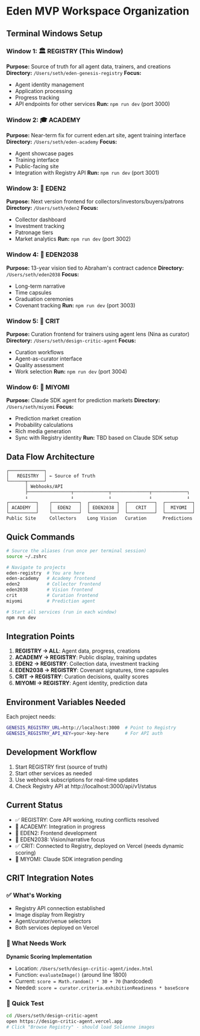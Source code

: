 # Eden MVP Workspace Organization

## Terminal Windows Setup

### Window 1: 🏛️ REGISTRY (This Window)
**Purpose:** Source of truth for all agent data, trainers, and creations
**Directory:** `/Users/seth/eden-genesis-registry`
**Focus:** 
- Agent identity management
- Application processing
- Progress tracking
- API endpoints for other services
**Run:** `npm run dev` (port 3000)

### Window 2: 🎓 ACADEMY
**Purpose:** Near-term fix for current eden.art site, agent training interface
**Directory:** `/Users/seth/eden-academy`
**Focus:**
- Agent showcase pages
- Training interface
- Public-facing site
- Integration with Registry API
**Run:** `npm run dev` (port 3001)

### Window 3: 💎 EDEN2
**Purpose:** Next version frontend for collectors/investors/buyers/patrons
**Directory:** `/Users/seth/eden2`
**Focus:**
- Collector dashboard
- Investment tracking
- Patronage tiers
- Market analytics
**Run:** `npm run dev` (port 3002)

### Window 4: 🔮 EDEN2038
**Purpose:** 13-year vision tied to Abraham's contract cadence
**Directory:** `/Users/seth/eden2038`
**Focus:**
- Long-term narrative
- Time capsules
- Graduation ceremonies
- Covenant tracking
**Run:** `npm run dev` (port 3003)

### Window 5: 🎨 CRIT
**Purpose:** Curation frontend for trainers using agent lens (Nina as curator)
**Directory:** `/Users/seth/design-critic-agent`
**Focus:**
- Curation workflows
- Agent-as-curator interface
- Quality assessment
- Work selection
**Run:** `npm run dev` (port 3004)

### Window 6: 🎯 MIYOMI
**Purpose:** Claude SDK agent for prediction markets
**Directory:** `/Users/seth/miyomi`
**Focus:**
- Prediction market creation
- Probability calculations
- Rich media generation
- Sync with Registry identity
**Run:** TBD based on Claude SDK setup

## Data Flow Architecture

```
┌─────────────┐
│   REGISTRY  │ ← Source of Truth
└──────┬──────┘
       │ Webhooks/API
       ├────────────────┬─────────────┬──────────────┬─────────────┐
       ↓                ↓             ↓              ↓             ↓
┌──────────┐    ┌──────────┐  ┌──────────┐  ┌──────────┐  ┌──────────┐
│ ACADEMY  │    │  EDEN2   │  │ EDEN2038 │  │   CRIT   │  │  MIYOMI  │
└──────────┘    └──────────┘  └──────────┘  └──────────┘  └──────────┘
Public Site     Collectors    Long Vision   Curation      Predictions
```

## Quick Commands

```bash
# Source the aliases (run once per terminal session)
source ~/.zshrc

# Navigate to projects
eden-registry  # You are here
eden-academy   # Academy frontend
eden2          # Collector frontend
eden2038       # Vision frontend
crit           # Curation frontend
miyomi         # Prediction agent

# Start all services (run in each window)
npm run dev
```

## Integration Points

1. **REGISTRY → ALL**: Agent data, progress, creations
2. **ACADEMY → REGISTRY**: Public display, training updates
3. **EDEN2 → REGISTRY**: Collection data, investment tracking
4. **EDEN2038 → REGISTRY**: Covenant signatures, time capsules
5. **CRIT → REGISTRY**: Curation decisions, quality scores
6. **MIYOMI → REGISTRY**: Agent identity, prediction data

## Environment Variables Needed

Each project needs:
```bash
GENESIS_REGISTRY_URL=http://localhost:3000  # Point to Registry
GENESIS_REGISTRY_API_KEY=your-key-here      # For API auth
```

## Development Workflow

1. Start REGISTRY first (source of truth)
2. Start other services as needed
3. Use webhook subscriptions for real-time updates
4. Check Registry API at http://localhost:3000/api/v1/status

## Current Status

- ✅ REGISTRY: Core API working, routing conflicts resolved
- 🔧 ACADEMY: Integration in progress
- 🔧 EDEN2: Frontend development
- 🔧 EDEN2038: Vision/narrative focus
- ✅ CRIT: Connected to Registry, deployed on Vercel (needs dynamic scoring)
- 🔧 MIYOMI: Claude SDK integration pending

## CRIT Integration Notes

### ✅ What's Working
- Registry API connection established
- Image display from Registry
- Agent/curator/venue selectors
- Both services deployed on Vercel

### 🔧 What Needs Work
**Dynamic Scoring Implementation**
- Location: `/Users/seth/design-critic-agent/index.html`
- Function: `evaluateImage()` (around line 1800)
- Current: `score = Math.random() * 30 + 70` (hardcoded)
- Needed: `score = curator.criteria.exhibitionReadiness * baseScore`

### 🚀 Quick Test
```bash
cd /Users/seth/design-critic-agent
open https://design-critic-agent.vercel.app
# Click "Browse Registry" - should load Solienne images
```